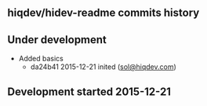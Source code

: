 hiqdev/hidev-readme commits history
-----------------------------------

## Under development

- Added basics
    - da24b41 2015-12-21 inited (sol@hiqdev.com)

## Development started 2015-12-21

